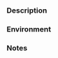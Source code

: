 ### Description

[//]: # (Describe the issue you are experiencing. Can be a brief description of what went wrong.)

### Environment

[//]: # (The environment you experienced the issue. ie: Ubuntu 18.04. If possible, provide versions of the packages you used if they are different to a standard build.)

### Notes

[//]: # (Any other notes in regards to the issue.)
